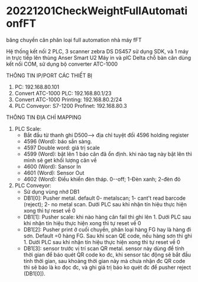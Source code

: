 # 20221201CheckWeightFullAutomationfFT
băng chuyền cân phân loại full automation nhà máy fFT

Hệ thống kết nối 2 PLC, 3 scanner zebra DS DS457 sử dụng SDK, và 1 máy in trực tiếp lên thùng Anser Smart U2
Máy in và plC Delta chỗ bàn cân dùng kết nối COM, sử dụng bộ converter ATC-1000

THÔNG TIN IP/PORT CÁC THIẾT BỊ
1. PC: 192.168.80.101 
2. Convert ATC-1000 PLC: 192.168.80.1/23
3. Convert ATC-1000 Printing: 192.168.80.2/24
4. PLC Conveyor: S7-1200 Profinet: 192.168.80.3

THÔNG TIN ĐỊA CHỈ MAPPING
1. PLC Scale:
    - Bắt đầu từ thanh ghi D500--> địa chỉ tuyệt đối 4596 holding register
    - 4596 (Word): báo sắn sàng.
    - 4597 Double word: giá trị scale
    - 4599 (Word): bật lên 1 báo cân đã ổn định. khi nào tag này bật lên thì mình sẽ get khối lượng cân về
    - 4600 (Word): Sansor In
    - 4601 (Word): Sensor Out
    - 4602 (Word): Điều khiển đèn tháp. 0--off; 1-Đèn xanh; 2-đèn đỏ
2. PLC Conveyor:
    - Sử dụng vùng nhớ DB1
    - DB1[0]: Pusher metal. default 0- metalscan; 1- cant't read barcode (reject); 2- no metal scan. Dưới PLC sau khi nhận tín hiệu thực hiện xong thì tự reset về 0
    - DB1[1]: Pusher scale: khi nào hàng cân fail thì ghi lên 1. Dưới PLC sau khi nhận tín hiệu thực hiện xong thì tự reset về 0
    - DB1[2]: Pusher print ở cuối chuyền, phân loại hàng FG hay là hàng đi sơn. Default =0 hàng FG. Sau khi scan QE code, nếu hàng sơn thì ghi 1. Dưới PLC sau khi nhận tín hiệu thực hiện xong thì tự reset về 0
    - DB1[3]: sensor trước vị trí scan QR metal. sensor này dùng để tính thời gian để báo quét QR code ko đc, khi sensor tác động sẽ bắt đầu tính thời gian, sau khoảng thời gian này mà chưa nhận đc QR code thì sẽ báo là ko đọc đc, và ghi giá trị báo ko quét đc để pusher reject (DB1[0]).